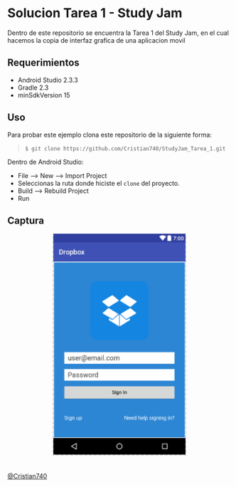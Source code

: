 Solucion Tarea 1 - Study Jam
========================

Dentro de este repositorio se encuentra la Tarea 1 del Study Jam, en el cual
hacemos la copia de interfaz grafica de una aplicacion movil

Requerimientos
------------
  * Android Studio 2.3.3
  * Gradle 2.3
  * minSdkVersion 15

Uso
---------
Para probar este ejemplo clona este repositorio de la siguiente forma:
>
>     $ git clone https://github.com/Cristian740/StudyJam_Tarea_1.git

Dentro de Android Studio:

* File --> New --> Import Project
* Seleccionas la ruta donde hiciste el `clone` del proyecto.
* Build --> Rebuild Project
* Run

Captura
---------

<div align="center">
    <center>
        <img src="/img/captura_tarea1.png" width="300">
    </center>
</div>
<br><br>
<a href="http://www.miramicodigo.com" target="_blank">@Cristian740</a>